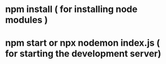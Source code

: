 <!-- 1. for starting the client -->
# npm install ( for installing node modules )
# npm start or npx nodemon index.js ( for starting the development server)